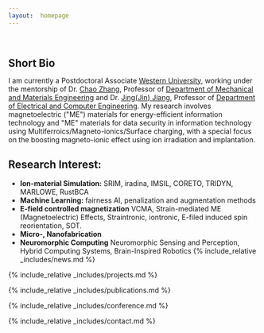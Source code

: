 ```yaml
---
layout:  homepage
---
```


<h1 id="about-me"></h1>

<h2 style="margin: 60px 0px 10px;">Short Bio</h2>

I am currently a Postdoctoral Associate [Western University](https://www.uwo.ca/), working under the mentorship of Dr. [Chao Zhang](https://www.eng.uwo.ca/mechanical/faculty/zhang_c/), Professor of [Department of Mechanical and Materials Engineering](https://www.eng.uwo.ca/mechanical/) and Dr. [Jing(Jin) Jiang](https://www.eng.uwo.ca/electrical/faculty/jiang_j/), Professor of [Department of Electrical and Computer Engineering](https://www.eng.uwo.ca/electrical/). My research involves magnetoelectric ("ME") materials for energy-efficient information technology and "ME" materials for data security in information technology using Multiferroics/Magneto-ionics/Surface charging, with a special focus on the boosting magneto-ionic effect using ion irradiation and implantation.
## Research Interest:
- **Ion-material Simulation:** SRIM, iradina, IMSIL, CORETO, TRIDYN, MARLOWE, RustBCA
- **Machine Learning:** fairness AI, penalization and augmentation methods
- **E-field controlled magnetization** VCMA, Strain-mediated ME (Magnetoelectric) Effects, Straintronic, iontronic, E-filed induced spin reorientation, SOT.
- **Micro-, Nanofabrication**
- **Neuromorphic Computing** Neuromorphic Sensing and Perception, Hybrid Computing Systems, Brain-Inspired Robotics
{% include_relative _includes/news.md %}

{% include_relative _includes/projects.md %}

{% include_relative _includes/publications.md %}

{% include_relative _includes/conference.md %}

{% include_relative _includes/contact.md %}
<!-- <strong style="color:#e74d3c; font-weight:600"><strong style="color:#e74d3c; font-weight:600">I am currently on the 2023-2024 academic job market, looking for faculty positions in CS, CSE, ECE, IEOR, etc., related to Artificial Intelligence, Computer Vision, and Machine Learning. Please feel free to contact me if you are interested. I am also happy to give talks on my research in related seminars.</strong></strong> -->


<!-- 
{% include_relative _includes/publications.md %}

{% include_relative _includes/teaching.md %}

{% include_relative _includes/talks.md %}

{% include_relative _includes/services.md %}


 -->
